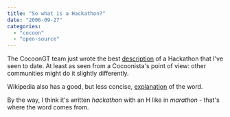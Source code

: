 ```yaml
---
title: "So what is a Hackathon?"
date: "2006-09-27"
categories: 
  - "cocoon"
  - "open-source"
---
```


The CocoonGT team just wrote the best [description](http://www.cocoongt.org/FAQ.html) of a Hackathon that I've seen to date. At least as seen from a Cocoonista's point of view: other communities might do it slightly differently.

Wikipedia also has a good, but less concise, [explanation](http://en.wikipedia.org/wiki/Hackathon) of the word.

By the way, I think it's written _hackathon_ with an H like in _marathon_ - that's where the word comes from.
